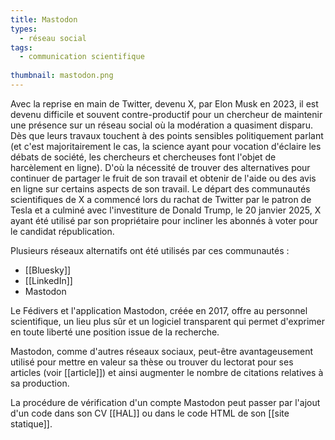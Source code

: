 ```yaml
---
title: Mastodon
types:
  - réseau social
tags:
  - communication scientifique
  
thumbnail: mastodon.png
---
```


Avec la reprise en main de Twitter, devenu X, par Elon Musk en 2023, il est devenu difficile et souvent contre-productif pour un chercheur de maintenir une présence sur un réseau social où la modération a quasiment disparu. Dès que leurs travaux touchent à des points sensibles politiquement parlant (et c'est majoritairement le cas, la science ayant pour vocation d'éclaire les débats de société, les chercheurs et chercheuses font l'objet de harcèlement en ligne). 
D'où la nécessité de trouver des alternatives pour continuer de partager le fruit de son travail et obtenir de l'aide ou des avis en ligne sur certains aspects de son travail.
Le départ des communautés scientifiques de X a commencé lors du rachat de Twitter par le patron de Tesla et a culminé avec l'investiture de Donald Trump, le 20 janvier 2025, X ayant été utilisé par son propriétaire pour incliner les abonnés à voter pour le candidat républication. 

Plusieurs réseaux alternatifs ont été utilisés par ces communautés : 

- [[Bluesky]]
- [[LinkedIn]]
- Mastodon

Le Fédivers et l'application Mastodon, créée en 2017, offre au personnel scientifique, un lieu plus sûr et un logiciel transparent qui permet d'exprimer en toute liberté une position issue de la recherche.

Mastodon, comme d'autres réseaux sociaux, peut-être avantageusement utilisé pour mettre en valeur sa thèse ou trouver du lectorat pour ses articles (voir [[article]])  et ainsi augmenter le nombre de citations relatives à sa production. 

La procédure de vérification d'un compte Mastodon peut passer par l'ajout d'un code dans son CV [[HAL]] ou dans le code HTML de son [[site statique]].
